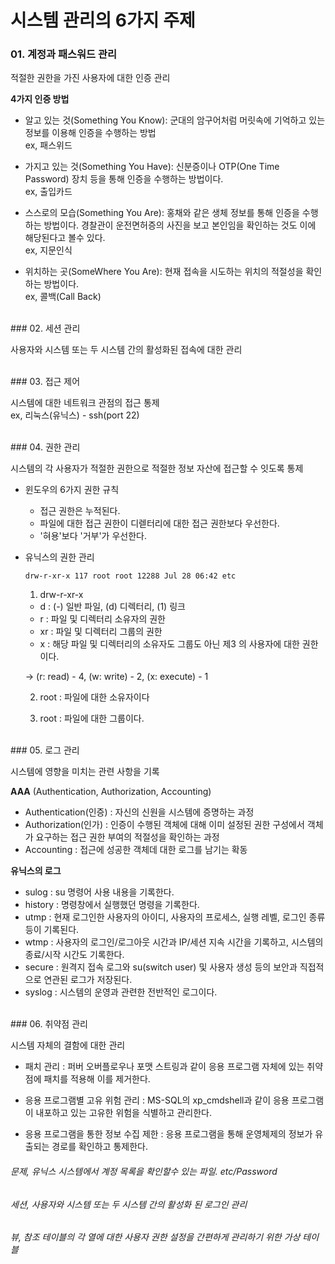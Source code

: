 # 시스템 관리의 6가지 주제

### 01. 계정과 패스워드 관리

  적절한 권한을 가진 사용자에 대한 인증 관리

  **4가지 인증 방법**

  - 알고 있는 것(Something You Know): 군대의 암구어처럼 머릿속에 기억하고 있는 정보를 이용해 인증을 수행하는 방법 <br>
  ex, 패스위드

  - 가지고 있는 것(Something You Have): 신분증이나 OTP(One Time Password) 장치 등을 통해 인증을 수행하는 방법이다. <br>
  ex, 출입카드

  - 스스로의 모습(Something You Are): 홍채와 같은 생체 정보를 통해 인증을 수행하는 방법이다. 경찰관이 운전면허증의 사진을 보고 본인임을 확인하는 것도 이에 해당된다고 볼수 있다. <br>
  ex, 지문인식

  - 위치하는 곳(SomeWhere You Are): 현재 접속을 시도하는 위치의 적절성을 확인하는 방법이다. <br>
  ex, 콜백(Call Back)

<br>
### 02. 세션 관리

  사용자와 시스템 또는 두 시스템 간의 활성화된 접속에 대한 관리


<br>
### 03. 접근 제어

  시스템에 대한 네트워크 관점의 접근 통제 <br>
  ex, 리눅스(유닉스) - ssh(port 22)


<br>
### 04. 권한 관리

  시스템의 각 사용자가 적절한 권한으로 적절한 정보 자산에 접근할 수 잇도록 통제

  - 윈도우의 6가지 권한 규칙

    - 접근 권한은 누적된다.
    - 파일에 대한 접근 권한이 디렏터리에 대한 접근 권한보다 우선한다.
    - '혀용'보다 '거부'가 우선한다.

  - 유닉스의 권한 관리

    ```
    drw-r-xr-x 117 root root 12288 Jul 28 06:42 etc
    ```

    01. drw-r-xr-x

      - d : (-) 일반 파일, (d) 디렉터리, (1) 링크
      - r : 파일 및 디렉터리 소유자의 권한
      - xr : 파일 및 디렉터리 그룹의 권한
      - x : 해당 파일 및 디렉터리의 소유자도 그룹도 아닌 제3 의 사용자에 대한 권한이다.

      -> (r: read) - 4, (w: write) - 2, (x: execute) - 1

    02. root : 파일에 대한 소유자이다

    03. root : 파일에 대한 그룹이다.


<br>
### 05. 로그 관리

  시스템에 영향을 미치는 관련 사항을 기록

  **AAA** (Authentication, Authorization, Accounting)

  - Authentication(인증) : 자신의 신원을 시스템에 증명하는 과정
  - Authorization(인가) : 인증이 수행된 객체에 대해 이미 설정된 권한 구성에서 객체가 요구하는 접근 권한 부여의 적절성을 확인하는 과정
  - Accounting : 접근에 성공한 객체데 대한 로그를 남기는 확동


  **유닉스의 로그**

  - sulog : su 명령어 사용 내용을 기록한다.
  - history : 명령창에서 실행했던 명령을 기록한다.
  - utmp : 현재 로그인한 사용자의 아이디, 사용자의 프로세스, 실행 레벨, 로그인 종류 등이 기록된다.
  - wtmp : 사용자의 로그인/로그아웃 시간과 IP/세션 지속 시간을 기록하고, 시스템의 종료/시작 시간도 기록한다.
  - secure : 원격지 접속 로그와 su(switch user) 및 사용자 생성 등의 보안과 직접적으로 연관된 로그가 저장된다.
  - syslog : 시스템의 운영과 관련한 전반적인 로그이다.


<br>
### 06. 취약점 관리

  시스템 자체의 결함에 대한 관리

  - 패치 관리 : 퍼버 오버플로우나 포맷 스트링과 같이 응용 프로그램 자체에 있는 취약점에 패치를 적용해 이를 제거한다.

  - 응용 프로그램별 고유 위험 관리 : MS-SQL의 xp_cmdshell과 같이 응용 프로그램이 내포하고 있는 고유한 위험을 식별하고 관리한다.

  - 응용 프로그램을 통한 정보 수집 제한 : 응용 프로그램을 통해 운영체제의 정보가 유출되는 경로를 확인하고 통제한다.




###### 문제, 유닉스 시스템에서 계정 목록을 확인할수 있는 파일. etc/Password

###### 세션, 사용자와 시스템 또는 두 시스템 간의 활성화 된 로그인 관리

###### 뷰, 참조 테이블의 각 열에 대한 사용자 권한 설정을 간편하게 관리하기 위한 가상 테이블
